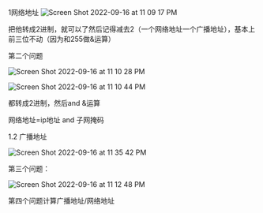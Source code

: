 1网络地址
![Screen Shot 2022-09-16 at 11 09 17 PM](https://user-images.githubusercontent.com/59748598/190843172-e109fd7b-4996-4688-8592-78228b6ec5c2.png)

把他转成2进制，就可以了然后记得减去2（一个网络地址一个广播地址），基本上前三位不动（因为和255做&运算）

第二个问题

![Screen Shot 2022-09-16 at 11 10 28 PM](https://user-images.githubusercontent.com/59748598/190843206-b1a764b1-1135-4704-baf4-07d97b7f2216.png)

![Screen Shot 2022-09-16 at 11 10 44 PM](https://user-images.githubusercontent.com/59748598/190843216-ae1dca3c-f541-41d3-a662-5120c7a6aa8a.png)

都转成2进制，然后and &运算

网络地址=ip地址 and 子网掩码

1.2 广播地址


![Screen Shot 2022-09-16 at 11 35 42 PM](https://user-images.githubusercontent.com/59748598/190843995-bac572a5-edeb-48f0-9e5f-186cf0cfdf6b.png)







第三个问题：

![Screen Shot 2022-09-16 at 11 12 48 PM](https://user-images.githubusercontent.com/59748598/190843296-ee23e861-bae1-4cd7-914b-53ed1d315b94.png)

第四个问题计算广播地址/网络地址





